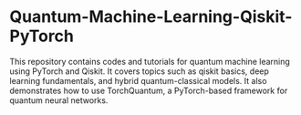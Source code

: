 # Quantum-Machine-Learning-Qiskit-PyTorch
This repository contains codes and tutorials for quantum machine learning using PyTorch and Qiskit. It covers topics such as qiskit basics, deep learning fundamentals, and hybrid quantum-classical models. It also demonstrates how to use TorchQuantum, a PyTorch-based framework for quantum neural networks.
